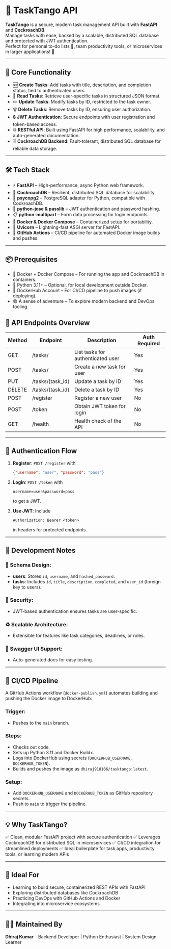 
# 🚀 TaskTango API

**TaskTango** is a secure, modern task management API built with **FastAPI** and **CockroachDB**.  
Manage tasks with ease, backed by a scalable, distributed SQL database and protected with JWT authentication.  
Perfect for personal to-do lists 📝, team productivity tools, or microservices in larger applications! 🎯

---

## 🌟 Core Functionality

- 🆕 **Create Tasks**: Add tasks with title, description, and completion status, tied to authenticated users.  
- 📖 **Read Tasks**: Retrieve user-specific tasks in structured JSON format.  
- ✏️ **Update Tasks**: Modify tasks by ID, restricted to the task owner.  
- 🗑️ **Delete Tasks**: Remove tasks by ID, ensuring user authorization.  
- 🔒 **JWT Authentication**: Secure endpoints with user registration and token-based access.  
- 🌐 **RESTful API**: Built using FastAPI for high performance, scalability, and auto-generated documentation.  
- 🗄️ **CockroachDB Backend**: Fault-tolerant, distributed SQL database for reliable data storage.

---

## 🛠️ Tech Stack

- ⚡ **FastAPI** – High-performance, async Python web framework.  
- 🐓 **CockroachDB** – Resilient, distributed SQL database for scalability.  
- 🔌 **psycopg2** – PostgreSQL adapter for Python, compatible with CockroachDB.  
- 🔐 **python-jose & passlib** – JWT authentication and password hashing.  
- 📋 **python-multipart** – Form data processing for login endpoints.  
- 🐳 **Docker & Docker Compose** – Containerized setup for portability.  
- 🚀 **Uvicorn** – Lightning-fast ASGI server for FastAPI.  
- 🤖 **GitHub Actions** – CI/CD pipeline for automated Docker image builds and pushes.

---

## 📦 Prerequisites

- 🐳 Docker + Docker Compose – For running the app and CockroachDB in containers.  
- 🐍 Python 3.11+ – Optional, for local development outside Docker.  
- 🔑 DockerHub Account – For CI/CD pipeline to push images (if deploying).  
- 😄 A sense of adventure – To explore modern backend and DevOps tooling.



## 📡 API Endpoints Overview

| Method | Endpoint          | Description                       | Auth Required |
| ------ | ----------------- | --------------------------------- | ------------- |
| GET    | /tasks/           | List tasks for authenticated user | Yes           |
| POST   | /tasks/           | Create a new task for user        | Yes           |
| PUT    | /tasks/{task\_id} | Update a task by ID               | Yes           |
| DELETE | /tasks/{task\_id} | Delete a task by ID               | Yes           |
| POST   | /register         | Register a new user               | No            |
| POST   | /token            | Obtain JWT token for login        | No            |
| GET    | /health           | Health check of the API           | No            |

---

## 🔐 Authentication Flow

1. **Register**:
   `POST /register` with

   ```json
   {"username": "user", "password": "pass"}
   ```

2. **Login**:
   `POST /token` with

   ```
   username=user&password=pass
   ```

   to get a JWT.

3. **Use JWT**:
   Include

   ```
   Authorization: Bearer <token>
   ```

   in headers for protected endpoints.

---

## 📝 Development Notes

### 🧱 Schema Design:

* **users**: Stores `id`, `username`, and `hashed_password`.
* **tasks**: Includes `id`, `title`, `description`, `completed`, and `user_id` (foreign key to users).

### 🔐 Security:

* JWT-based authentication ensures tasks are user-specific.

### ♻️ Scalable Architecture:

* Extensible for features like task categories, deadlines, or roles.

### 🧪 Swagger UI Support:

* Auto-generated docs for easy testing.

---

## 🤖 CI/CD Pipeline

A GitHub Actions workflow (`docker-publish.yml`) automates building and pushing the Docker image to DockerHub:

### Trigger:

* Pushes to the `main` branch.

### Steps:

* Checks out code.
* Sets up Python 3.11 and Docker Buildx.
* Logs into DockerHub using secrets (`DOCKERHUB_USERNAME`, `DOCKERHUB_TOKEN`).
* Builds and pushes the image as `dhiraj918106/tasktango:latest`.

### Setup:

* Add `DOCKERHUB_USERNAME` and `DOCKERHUB_TOKEN` as GitHub repository secrets.
* Push to `main` to trigger the pipeline.

---

## 💡 Why TaskTango?

✅ Clean, modular FastAPI project with secure authentication
✅ Leverages CockroachDB for distributed SQL in microservices
✅ CI/CD integration for streamlined deployments
✅ Ideal boilerplate for task apps, productivity tools, or learning modern APIs

---

## 🧠 Ideal For

* Learning to build secure, containerized REST APIs with FastAPI
* Exploring distributed databases like CockroachDB
* Practicing DevOps with GitHub Actions and Docker
* Integrating into microservice ecosystems

---

## 👨‍💻 Maintained By

**Dhiraj Kumar** – Backend Developer | Python Enthusiast | System Design Learner


